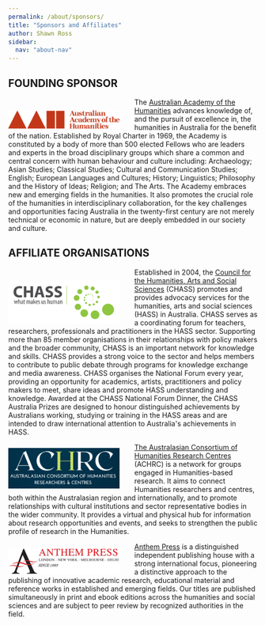 ```yaml
---
permalink: /about/sponsors/
title: "Sponsors and Affiliates"
author: Shawn Ross
sidebar:
  nav: "about-nav"
---
```


## FOUNDING SPONSOR

<img style="float: left; width: 225px; padding: 25px 30px 0px 0px;" src="/assets/images/aah-logo.png" alt="Australisan Academy of the Humanities">

The [Australian Academy of the Humanities](https://humanities.org.au/) advances knowledge of, and the pursuit of excellence in, the humanities in Australia for the benefit of the nation. Established by Royal Charter in 1969, the Academy is constituted by a body of more than 500 elected Fellows who are leaders and experts in the broad disciplinary groups which share a common and central concern with human behaviour and culture including: Archaeology; Asian Studies; Classical Studies; Cultural and Communication Studies; English; European Languages and Cultures; History; Linguistics; Philosophy and the History of Ideas; Religion; and The Arts. The Academy embraces new and emerging fields in the humanities. It also promotes the crucial role of the humanities in interdisciplinary collaboration, for the key challenges and opportunities facing Australia in the twenty-first century are not merely technical or economic in nature, but are deeply embedded in our society and culture.

## AFFILIATE ORGANISATIONS

<img style="float: left; width: 225px; padding: 25px 30px 0px 0px;" src="/assets/images/chass-logo.webp" alt="Council for the Humanities, Arts and Social Sciences">

Established in 2004, the [Council for the Humanities, Arts and Social Sciences](https://www.chass.org.au/) (CHASS) promotes and provides advocacy services for the humanities, arts and social sciences (HASS) in Australia. CHASS serves as a coordinating forum for teachers, researchers, professionals and practitioners in the HASS sector. Supporting more than 85 member organisations in their relationships with policy makers and the broader community, CHASS is an important network for knowledge and skills. CHASS provides a strong voice to the sector and helps members to contribute to public debate through programs for knowledge exchange and media awareness. CHASS organises the National Forum every year, providing an opportunity for academics, artists, practitioners and policy makers to meet, share ideas and promote HASS understanding and knowledge. Awarded at the CHASS National Forum Dinner, the CHASS Australia Prizes are designed to honour distinguished achievements by Australians working, studying or training in the HASS areas and are intended to draw international attention to Australia's achievements in HASS.

<img style="float: left; width: 225px; padding: 10px 30px 0px 0px;" src="/assets/images/achrc-logo.png" alt="Australasian Consortium of Humanities Research Centres">

[The Australasian Consortium of Humanities Research Centres](http://www.achrc.net/) (ACHRC) is a network for groups engaged in Humanities-based research. It aims to connect Humanities researchers and centres, both within the Australasian region and internationally, and to promote relationships with cultural institutions and sector representative bodies in the wider community. It provides a virtual and physical hub for information about research opportunities and events, and seeks to strengthen the public profile of research in the Humanities.

<img style="float: left; width: 225px; padding: 10px 30px 0px 0px;" src="/assets/images/anthem-logo.png" alt="Anthem Press">

[Anthem Press](https://anthempress.com/) is a distinguished independent publishing house with a strong international focus, pioneering a distinctive approach to the publishing of innovative academic research, educational material and reference works in established and emerging fields. Our titles are published simultaneously in print and ebook editions across the humanities and social sciences and are subject to peer review by recognized authorities in the field.